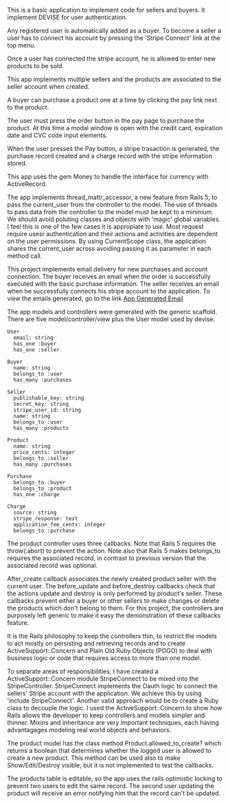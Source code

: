 

This is a basic application to implement code for sellers and buyers.
It implement DEVISE for user authentication. 

Any registered user is automatically added as a buyer. To become a seller
a user has to connect his account by pressing the 'Stripe Connect' link at the top menu.

Once a user has connected the stripe account, he is allowed to enter new products to be sold.

This app implements multiple sellers and the products are associated to the seller account when created.

A buyer can purchase a product one at a time by clicking the pay link next to the product.

The user must press the order button in the pay page to purchase the product. At this time a modal window is open with the credit card, expiration date and CVC code input elements.

When the user presses the Pay button, a stripe trasaction is generated, the purchase record created and a charge record with the stripe information stored.

This app uses the gem Money to handle the interface for currency with ActiveRecord.

The app implements thread_mattr_accessor, a new feature from Rails 5, to pass 
the current_user from the controller to the model. The use of threads to pass data
from the controller to the model must be kept to a minimum.
We should avoid poluting classes and objects with 'magic' global variables.
I feel this is one of the few cases it is appropiate to use.
Most request require usesr authentication and 
their actions and activities are dependent on the user permissions.
By using CurrentScope class, the application shares the current_user across avoiding
passing it as parameter in each method call.

This project implements email delivery for new purchases and account connection.
The buyer receives an email when the order is successfully executed with the 
basic purchase information. 
The seller receives an email when he successfully connects his stripe account
to the application.
To view the emails generated, 
go to the link [App Generated Email](http://173.66.176.122:1080/ "Mail")

The app models and controllers were generated with the generic scaffold. 
There are five model/controller/view plus the User model used by devise.

```
User
  email: string
  has_one :buyer
  has_one :seller

Buyer
  name: string
  belongs_to :user
  has_many :purchases

Seller
  publishable_key: string
  secret_key: string
  stripe_user_id: string
  name: string
  belongs_to :user
  has_many :products

Product
  name: string
  price_cents: integer
  belongs_to :seller
  has_many :purchases

Purchase
  belongs_to :buyer
  belongs_to :product
  has_one :charge

Charge
  source: string
  stripe_response: text
  application_fee_cents: integer
  belongs_to :purchase
```

The product controller uses three callbacks. Note that Rails 5 requires the throw(:abort) to
prevent the action. Note also that Rails 5 makes belongs_to requires the associated record, in
contrast to previous version that the associated record was optional.

After_create callback associates the newly created product seller with the current user.
The before_update and before_destroy callbacks check that the actions update and destroy 
is only performed by product's seller. 
These callbacks prevent either a buyer or other sellers to make changes or delete the products
which don't belong to them.
For this project, the controllers are purposely left generic to make it easy
the demonstration of these callbacks feature. 

It is the Rails philosophy to keep the controllers thin, to restrict the models to act mostly
on persisting and retrieving records and to create ActiveSupport::Concern and Plain Old Ruby Objects (POGO) to deal
with business logic or code that requires access to more than one model.

To separate areas of responsibilities, I have created a ActiveSupport::Concern module 
StripeConnect to be mixed into the 
StripeController.
StripeConnect implements the Oauth logic to connect the sellers' Stripe account 
with the application.
We achieve this by using 'include StripeConnect'. 
Another valid approach would be to create a Ruby class to decouple the logic.
I used the ActiveSupport::Concern to show how Rails allows the developer
to keep controllers and models simpler and thinner. 
Mixins and inheritance are very important techniques, each having advantagages modeling
real world objects and behaviors.


The product model has the class method Product.allowed_to_create? which returns a boolean 
that determines whether the logged user is allowed to create a new product. This method
can be used also to make Show/Edit/Destroy visible, but it is not implemented to test the
callbacks.

The products table is editable, so the app uses the rails optimistic locking to prevent two users
to edit the same record. The second user updating the product will receive an error notifying him
that the record can't be updated.
